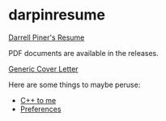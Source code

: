 # darpinresume

[Darrell Piner's Resume](./resume.md)

PDF documents are available in the releases.

[Generic Cover Letter](./cover.md)

Here are some things to maybe peruse:

- [C++ to me](./c++2me.md)
- [Preferences](./preferences.md)

